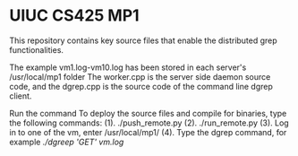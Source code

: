 # UIUC CS425 MP1 
This repository contains key source files that enable the distributed grep functionalities.

The example vm1.log-vm10.log has been stored in each server's /usr/local/mp1 folder
The worker.cpp is the server side daemon source code, and the dgrep.cpp is the source code of the command line dgrep client.


Run the command
To deploy the source files and compile for binaries, type the following commands:
(1). ./push_remote.py
(2). ./run_remote.py
(3). Log in to one of the vm, enter /usr/local/mp1/
(4). Type the dgrep command, for example _./dgreep 'GET' vm.log_

